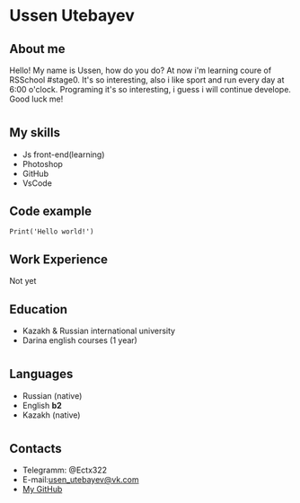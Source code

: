 # Ussen Utebayev

## About me

Hello! My name is Ussen, how do you do? At now i'm learning coure of RSSchool #stage0.
It's so interesting, also i like sport and run every day at 6:00 o'clock. Programing it's so interesting, i guess i will continue develope. Good luck me!

#

## My skills

- Js front-end(learning)
- Photoshop
- GitHub
- VsCode

## Code example

`Print('Hello world!')`

## Work Experience

Not yet

## Education

- Kazakh & Russian international university
- Darina english courses (1 year)

#

## Languages

- Russian (native)
- English **b2**
- Kazakh (native)

#

## Contacts

- Telegramm: @Ectx322
- E-mail:<usen_utebayev@vk.com>
- [My GitHub](https://github.com/Ectx369)
